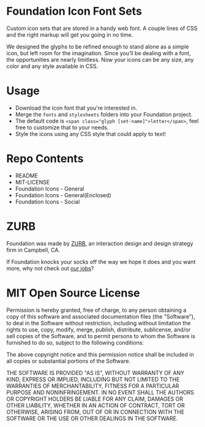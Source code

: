 Foundation Icon Font Sets
=========================
Custom icon sets that are stored in a handy web font. A couple lines of CSS and the right markup will get you going in no time.

We designed the glyphs to be refined enough to stand alone as a simple icon, but left room for the imagination. Since you’ll be dealing with a font, the opportunities are nearly limitless. Now your icons can be any size, any color and any style available in CSS.

Usage
=====
* Download the icon font that you're interested in.
* Merge the `fonts` and `stylesheets` folders into your Foundation project.
* The default code is `<span class="glyph [set-name]">letter</span>`, feel free to customize that to your needs.
* Style the icons using any CSS style that could apply to text!

Repo Contents
=============
* README
* MIT-LICENSE
* Foundation Icons - General
* Foundation Icons - General(Enclosed)
* Foundation Icons - Social

ZURB
====
Foundation was made by [ZURB](http://www.zurb.com), an interaction design and design strategy firm in Campbell, CA.

If Foundation knocks your socks off the way we hope it does and you want more, why not check out [our jobs](http://www.zurb.com/talent/jobs)?

MIT Open Source License
=======================
Permission is hereby granted, free of charge, to any person obtaining a copy of this software and associated documentation files (the "Software"), to deal in the Software without restriction, including without limitation the rights to use, copy, modify, merge, publish, distribute, sublicense, and/or sell copies of the Software, and to permit persons to whom the Software is furnished to do so, subject to the following conditions:

The above copyright notice and this permission notice shall be included in all copies or substantial portions of the Software.

THE SOFTWARE IS PROVIDED "AS IS", WITHOUT WARRANTY OF ANY KIND, EXPRESS OR IMPLIED, INCLUDING BUT NOT LIMITED TO THE WARRANTIES OF MERCHANTABILITY, FITNESS FOR A PARTICULAR PURPOSE AND NONINFRINGEMENT. IN NO EVENT SHALL THE AUTHORS OR COPYRIGHT HOLDERS BE LIABLE FOR ANY CLAIM, DAMAGES OR OTHER LIABILITY, WHETHER IN AN ACTION OF CONTRACT, TORT OR OTHERWISE, ARISING FROM, OUT OF OR IN CONNECTION WITH THE SOFTWARE OR THE USE OR OTHER DEALINGS IN THE SOFTWARE.